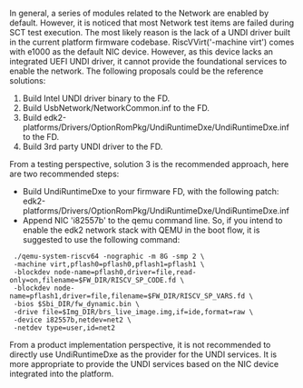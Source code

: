 In general, a series of modules related to the Network are enabled by default. However, it is noticed that most Network test items are failed during SCT test execution. The most likely reason is the lack of a UNDI driver built in the current platform firmware codebase. RiscVVirt('-machine virt') comes with e1000 as the default NIC device. However, as this device lacks an integrated UEFI UNDI driver, it cannot provide the foundational services to enable the network.
The following proposals could be the reference solutions:
1. Build Intel UNDI driver binary to the FD.
2. Build UsbNetwork/NetworkCommon.inf to the FD.
1. Build edk2-platforms/Drivers/OptionRomPkg/UndiRuntimeDxe/UndiRuntimeDxe.inf to the FD.
1. Build 3rd party UNDI driver to the FD.

From a testing perspective, solution 3 is the recommended approach, here are two recommended steps:
* Build UndiRuntimeDxe to your firmware FD, with the following patch: edk2-platforms/Drivers/OptionRomPkg/UndiRuntimeDxe/UndiRuntimeDxe.inf
* Append NIC 'i82557b' to the qemu command line. 
So, if you intend to enable the edk2 network stack with QEMU in the boot flow, it is suggested to use the following command:

```
 ./qemu-system-riscv64 -nographic -m 8G -smp 2 \
 -machine virt,pflash0=pflash0,pflash1=pflash1 \
 -blockdev node-name=pflash0,driver=file,read-only=on,filename=$FW_DIR/RISCV_SP_CODE.fd \
 -blockdev node-name=pflash1,driver=file,filename=$FW_DIR/RISCV_SP_VARS.fd \
 -bios $Sbi_DIR/fw_dynamic.bin \
 -drive file=$Img_DIR/brs_live_image.img,if=ide,format=raw \
 -device i82557b,netdev=net2 \
 -netdev type=user,id=net2
```

From a product implementation perspective, it is not recommended to directly use UndiRuntimeDxe as the provider for the UNDI services. It is more appropriate to provide the UNDI services based on the NIC device integrated into the platform.